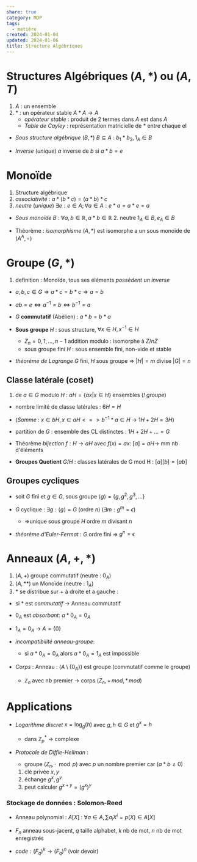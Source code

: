 ```yaml
---  
share: true  
category: MDP  
tags:  
  - matière  
created: 2024-01-04  
updated: 2024-01-06  
title: Structure Algébriques  
---  
```

  
# Structures Algébriques $(A,*)$ ou $(A,T)$  
1. $A$ : un ensemble  
2. $*$ : un opérateur stable     $A*A\to A$  
	- *opérateur stable* : produit de 2 termes dans $A$ est dans $A$  
	- *Table de Cayley* : représentation matricielle de $*$ entre chaque el  
  
- *Sous structure algébrique* $(B,*)$  $B \subseteq A$ :  $b_{1}*b_{2}, 1_{A}\in B$  
  
- *Inverse* (*unique*) $a$ inverse de $b$ si $a*b=e$  
# Monoïde  
1. Structure algébrique  
2. *associativité* : $a*(b*c) = (a*b)*c$  
3. *neutre* (*unique*) $\exists e: e \in A; \forall a \in A : e*a=a*e=a$  
  
  
- *Sous monoïde* $B$ : $\forall a,b \in \mathbb{R}, a*b \in \mathbb{R}$ 2. neutre $1_A \in B, e_A \in B$  
  
- Théorème : *isomorphisme* $(A,*)$ est isomorphe a un sous monoïde de $(A^A, \circ)$  
  
# Groupe $(G,*)$  
1. definition : Monoïde,  tous ses éléments *possèdent un inverse*  
  
- $a,b,c \in G \Rightarrow  a*c=b*c \Rightarrow a=b$  
  
- $ab=e \iff a^{-1}=b\iff b^{-1}=a$  
  
- $G$ **commutatif** (Abélien) : $a*b=b*a$  
  
- **Sous groupe** $H$ : sous structure, $\forall x \in H, x^{-1} \in H$  
	- $Z_{n}=0,1,\dots, n-1$ addition modulo : isomorphe à $Z/nZ$    
	- sous groupe fini $H$ : sous ensemble fini, non-vide et stable   
  
- *théorème de Lagrange* $G$ fini, $H$ sous groupe ⇒ $|H|=m$ divise $|G|=n$  
## Classe latérale (coset)  
1. de $a\in G$ modulo $H$ : $aH = \{ax|x \in H\}$ ensembles  (*! groupe*)  
  
- nombre limité de classe latérales : $6H = H$  
  
- (*Somme* : $x \in bH, x \in aH <=> b^{-1}*a  \in H$ → $1H + 2H = 3H$)  
  
- partition de $G$ : ensemble des CL distinctes : $1H+2H+\dots=G$  
  
- Théorème *bijection* $f:H\to aH$  avec $f(x)=ax$: $[a]=aH$→ mm nb d'éléments  
  
- **Groupes Quotient** $G /H$ : classes latérales de G mod H : $[a][b]=[ab]$  
## Groupes cycliques  
  
- soit $G$ fini et $g\in G$, sous groupe $\langle g \rangle =\{ g, g^2, g^3, \dots \}$  
  
- $G$ cyclique : $\exists g:\langle g \rangle=G$ (ordre $n$) ($\exists m:g^m=\epsilon$)  
	- ⇒unique sous groupe $H$ ordre $m$ divisant $n$  
  
- *théorème d'Euler-Fermat* : $G$ ordre fini ⇒ $g^n=\epsilon$  
# Anneaux $(A, +, *)$  
1. $(A,+)$ groupe commutatif (neutre : $0_{A}$)  
2. $(A,**)$ un Monoïde (neutre : $1_{A}$)  
3. $*$ se distribue sur $+$ à droite et a gauche :  
  
  
- si $*$ est *commutatif* → Anneau commutatif  
  
- $0_{A}$ est *absorbant*: $a*0_{A}=0_{A}$  
  
- $1_{A}=0_{A}$ → $A=\{ 0 \}$  
  
- *incompatibilité anneau-groupe*:  
	- si $a*0_{A}=0_{A}$ alors  $a*0_{A}=1_{A}$ est impossible  
  
- *Corps* : Anneau : $(A\setminus \{0_{A}  \})$ est groupe (commutatif comme le groupe)  
	- $\mathbb{Z}_{n}$ avec nb premier → corps $(Z_{n}, +\,mod, *\,mod)$  
  
# Applications  
  
- *Logarithme discret* $x=\log_{g}(h)$ avec $g,h\in G$ et $g^x=h$  
	- dans $\mathbb{Z}_{p}^*$ → complexe  
  
- *Protocole de Diffie-Hellman* :  
	- groupe $(Z_{n}, \cdot \mod p)$ avec $p$ un nombre premier car ($a*b\neq 0$)  
	1. clé privée $x,y$  
	2. échange $g^x, g^y$  
	3. peut calculer $g^{x+y}=(g^x)^y$   
  
### Stockage de données : Solomon-Reed  
  
- Anneau polynomial : $A[X]$ : $\forall a \in A,  \sum a_{i}X^i=p(X) \in A[X]$  
  
- $F_{n}$ anneau sous-jacent, $q$ taille alphabet, $k$ nb de mot, $n$ nb de mot enregistrés  
  
- $code :(F_{q})^k\to(F_{q})^n$ (voir devoir)  
